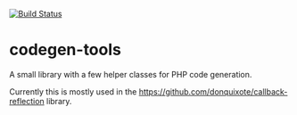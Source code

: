 [![Build Status](https://secure.travis-ci.org/donquixote/codegen-tools.png)](https://travis-ci.org/donquixote/codegen-tools)

# codegen-tools

A small library with a few helper classes for PHP code generation.

Currently this is mostly used in the https://github.com/donquixote/callback-reflection library.
